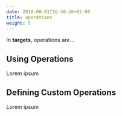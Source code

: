 ```yaml
---
date: 2018-08-01T16:50:16+02:00
title: operations
weight: 5
---
```


In **targets**, operations are...

## Using Operations

Lorem ipsum

## Defining Custom Operations

Lorem ipsum
